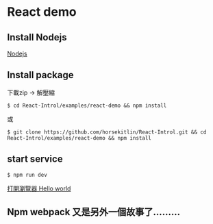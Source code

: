 # React demo

## Install Nodejs

[Nodejs](https://nodejs.org/en/download/)

## Install package

下載zip -> 解壓縮

    $ cd React-Introl/examples/react-demo && npm install

或

    $ git clone https://github.com/horsekitlin/React-Introl.git && cd React-Introl/examples/react-demo && npm install
    
## start service

    $ npm run dev

[打開瀏覽器 Hello world](http://localhost:8089/webpack-dev-server/index.html)

## Npm webpack  又是另外一個故事了.........
